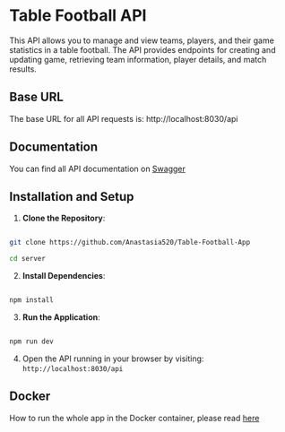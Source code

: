 # Table Football API

This API allows you to manage and view teams, players, and their game statistics in a table football. The API provides endpoints for creating and updating game, retrieving team information, player details, and match results.

## Base URL
The base URL for all API requests is: http://localhost:8030/api

## Documentation
You can find all API documentation on [Swagger](http://localhost:8030/api-docs)

## Installation and Setup

1.  **Clone the Repository**:

```bash

git clone https://github.com/Anastasia520/Table-Football-App

cd server

```

2.  **Install Dependencies**:

```bash

npm install

```

3.  **Run the Application**:

```bash

npm run dev

```

4. Open the API running in your browser by visiting: `http://localhost:8030/api`

## Docker
How to run the whole app in the Docker container, please read [here](https://github.com/Anastasia520/Table-Football-App/blob/master/README.md)